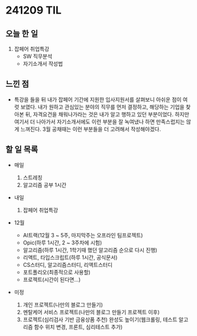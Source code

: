 # 241209 TIL

## 오늘 한 일
1. 잡페어 취업특강
    - SW 직무분석
    - 자기소개서 작성법

## 느낀 점
- 특강을 들을 뒤 내가 잡페어 기간에 지원한 입사지원서를 살펴보니 아쉬운 점이 여럿 보였다. 내가 원하고 관심있는 분야의 직무를 먼저 결정하고, 해당하는 기업을 찾아본 뒤, 자격요건을 채워나가라는 것은 내가 알고 행하고 있던 부분이었다. 하지만 여기서 더 나아가서 자기소개서에도 이런 부분을 잘 녹여냈나 하면 만족스럽지는 않게 느껴진다. 3월 공채때는 이런 부분들을 더 고려해서 작성해야겠다.

## 할 일 목록
  - 매일
    1. 스트레칭
    2. 알고리즘 공부 1시간

  - 내일
    1. 잡페어 취업특강
  
  - 12월
    - AI트랙(12월 3 ~ 5주, 마지막주는 오프라인 팀프로젝트)
    - Opic(하루 1시간, 2 ~ 3주차에 시험)
    - 알고리즘(하루 1시간, 1학기때 했던 알고리즘 순으로 다시 진행)
    - 리액트, 타입스크립트(하루 1시간, 공식문서)
    - CS스터디, 알고리즘스터디, 리액트스터디
    - 포트폴리오(최종적으로 사용할)
    - 프로젝트(시간이 된다면...)

  - 미정
    1. 개인 프로젝트(나만의 블로그 만들기)
    2. 멘탈케어 서비스 프로젝트(나만의 블로그 만들기 프로젝트 이후)
    3. 프로젝트(심리검사 기반 금융상품 추천) 완성도 높이기(웹크롤링, 테스트 알고리즘 함수 위치 변경, 프론트, 심리테스트 추가)